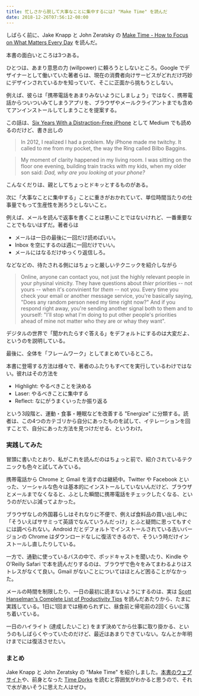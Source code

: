 ```yaml
---
title: 忙しさから脱して大事なことに集中するには? "Make Time" を読んだ
date: 2018-12-26T07:56:12-08:00
---
```

しばらく前に、Jake Knapp と John Zeratsky の [Make Time - How to Focus on What Matters Every Day](https://maketimebook.com/) を読んだ。

本書の面白いところは3つある。

ひとつは、あまり意思の力 (willpower) に頼ろうとしないところ。Google でデザイナーとして働いていた著者らは、現在の消費者向けサービスがどれだけ巧妙にデザインされているかを知っていて、そこに正面から挑もうとしない。

例えば、彼らは「携帯電話をあまりみないようにしましょう」ではなく、携帯電話からついついみてしまうアプリを、ブラウザやメールクライアントまでも含めてアンインストールしてしまうことを提案する。

この話は、[Six Years With a Distraction-Free iPhone](https://medium.com/s/story/six-years-with-a-distraction-free-iphone-8cf5eb4f97e3) として Medium でも読めるのだけど、書き出しの

> In 2012, I realized I had a problem. My iPhone made me twitchy. It called to me from my pocket, the way the Ring called Bilbo Baggins.

> My moment of clarity happened in my living room. I was sitting on the floor one evening, building train tracks with my kids, when my older son said: *Dad, why are you looking at your phone?*

こんなくだりは、親としてちょっとドキッとするものがある。

次に「大事なことに集中する」ことに重きがおかれていて、単位時間当たりの仕事量でもって生産性を測ろうとしないこと。

例えば、メールを読んで返事を書くことは悪いことではないけれど、一番重要なことでもないはずだ。著者らは

* メールは一日の最後に一回だけ読めばいい。
* Inbox を空にするのは週に一回だけでいい。
* メールにはなるだけゆっくり返信しろ。

などなどの、待たされる側にはちょっと厳しいテクニックを紹介しながら

> Online, anyone can contact you, not just the highly relevant people in your physinal vinicity. They have questions about *thier* priorities -- not yours -- when it's convinient for *them* -- not you. Every time you check your email or another message service, you're basically saying, "Does any random person need my time right now?" And if you respond right away, you're sending another signal both to them and to yourself: "I'll stop what I'm doing to put other people's priorities ahead of mine not matter who they are or whay they want".

デジタルの世界で「聞かれたらすぐ答える」をデフォルトにするのは大変だよ、というのを説明している。

最後に、全体を「フレームワーク」としてまとめているところ。

本書に登場する方法は様々で、著者のふたりもすべてを実行しているわけではない。彼れはその方法を

* Highlight: やるべきことを決める
* Laser: やるべきことに集中する
* Reflect: なにがうまくいったか振り返る

という3段階と、運動・食事・睡眠などを改善する "Energize" に分類する。読者は、この4つのカテゴリから自分にあったものを試して、イテレーションを回すことで、自分にあった方法を見つけだせる、というわけ。

### 実践してみた

冒頭に書いたとおり、私がこれを読んだのはちょっと前で、紹介されているテクニックも色々と試してみている。

携帯電話から Chrome と Gmail を消すのは継続中。Twitter や Facebook といった、ソーシャルな色々は基本的にインストールしていないんだけど、ブラウザとメールまでなくなると、ふとした瞬間に携帯電話をチェックしたくなる、というのがだいぶ減ってよかった。

ブラウザなしの外国暮らしはそれなりに不便で、例えば食料品の買い出し中に「そういえばササミって英語でなんていうんだっけ」とふと疑問に思ってもすぐには調べられない。Android だとデフォルトでインストールされている古いバージョンの Chrome はダウンロードなしに復活できるので、そういう時だけインストールし直したりしている。

一方で、通勤に使っているバスの中で、ポッドキャストを聞いたり、Kindle や O'Reilly Safari で本を読んだりするのは、ブラウザで色々をみてまわるよりはストレスがなくて良い。Gmail がないことについてはほとんど困ることがなかった。

メールの時間を制限したり、一日の最初に読まないようにするのは、実は [Scott Hanselman's Complete List of Productivity Tips](https://www.hanselman.com/blog/ScottHanselmansCompleteListOfProductivityTips.aspx) を読んだあたりから、たまに実践している。1日に1回までは極められずに、昼食前と帰宅前の2回くらいに落ち着いている。

一日のハイライト (達成したいこと) をまず決めてから仕事に取り掛かる、というのもしばらくやっていたのだけど、最近はあまりできていない。なんとか年明けまでには復活させたい。

### まとめ

Jake Knapp と John Zeratsky の "Make Time" を紹介しました。[本書のウェブサイト](https://maketimebook.com/)や、前身となった [Time Dorks](http://www.timedorks.com/) を読むと雰囲気がわかると思うので、それで水があいそうに思えた人はぜひ。
